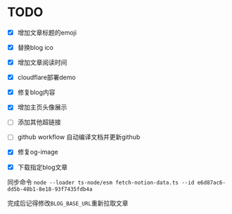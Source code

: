 # TODO

* [x] 增加文章标题的emoji
* [x] 替换blog ico
* [x] 增加文章阅读时间
* [x] cloudflare部署demo
* [x] 修复blog内容
* [x] 增加主页头像展示
* [ ] 添加其他超链接
* [ ] github workflow 自动编译文档并更新github
* [x] 修复og-image
* [x] 下载指定blog文章


同步命令 `node --loader ts-node/esm fetch-notion-data.ts --id e6d87ac6-dd5b-48b1-8e18-93f7435fdb4a`

完成后记得修改`BLOG_BASE_URL`重新拉取文章

